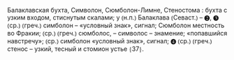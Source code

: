 ---
---

Балаклавская бухта, Символон, Сюмболон-Лимне, Стеностома
: бухта с узким входом, стиснутым скалами; у ⦅н.п.⦆ Балаклава ⦅Севаст.⦆ – ❷, ❸ ⦅ср.⦆ ⦅греч.⦆ симболон – «условный знак», сигнал; Сюмболон местность во Фракии; ⦅ср.⦆ ⦅греч.⦆ сюмболос, – символос – знамение; «попавшийся навстречу»; ⦅ср.⦆ симболон «условный знак», сигнал; ❹ ⦅ср.⦆ ⦅греч.⦆ стенос – узкий, тесный и стомион устье ⦃З7⦄.
